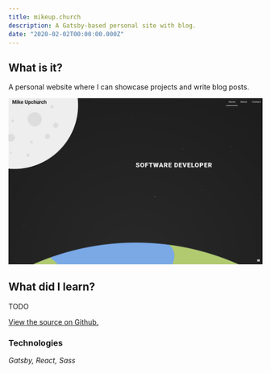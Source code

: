```yaml
---
title: mikeup.church
description: A Gatsby-based personal site with blog.
date: "2020-02-02T00:00:00.000Z"
---
```


## What is it?

A personal website where I can showcase projects and write blog posts.

![The space-themed homepage of mikeup.church.](./mikeup-home.png)

## What did I learn?

TODO

[View the source on Github.](https://github.com/mupchrch/mikeup.church)

### Technologies

_Gatsby, React, Sass_